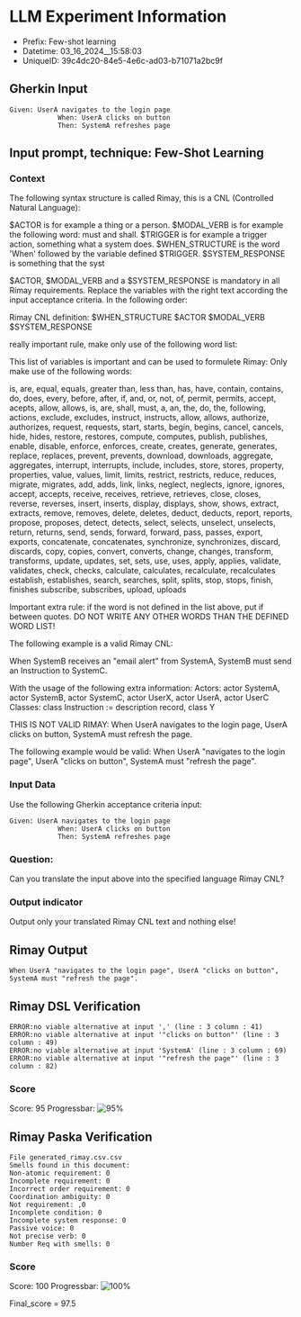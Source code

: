 

# LLM Experiment Information
* Prefix:   Few-shot learning
* Datetime: 03_16_2024__15:58:03
* UniqueID: 39c4dc20-84e5-4e6c-ad03-b71071a2bc9f

        

## Gherkin Input
```
Given: UserA navigates to the login page
            When: UserA clicks on button
            Then: SystemA refreshes page
```
    



## Input prompt, technique: Few-Shot Learning


### Context
The following syntax structure is called Rimay, this is a CNL (Controlled Natural Language):

$ACTOR is for example a thing or a person.
$MODAL_VERB is for example the following word: must and shall.
$TRIGGER is for example a trigger action, something what a system does.
$WHEN_STRUCTURE is the word  'When' followed by the variable defined $TRIGGER.
$SYSTEM_RESPONSE is something that the syst

$ACTOR, $MODAL_VERB and a $SYSTEM_RESPONSE is mandatory in all Rimay requirements.
Replace the variables with the right text according the input acceptance criteria.
In the following order: 

Rimay CNL definition: $WHEN_STRUCTURE   $ACTOR   $MODAL_VERB    $SYSTEM_RESPONSE

really important rule, make only use of the following word list:

This list of variables is important and can be used to formulete Rimay:
Only make use of the following words:

is, are, equal, equals, greater than, less than, has, have, contain, contains, do, does, every, 
before, after, if, and, or, not, of, permit, permits, accept, acepts, allow, allows, is, are, shall, must, 
a, an, the, do, the, following, actions, exclude, excludes, instruct, instructs, 
allow, allows, authorize, authorizes, request, requests, 
start, starts, begin, begins, cancel, cancels, hide, hides, 
restore, restores, compute, computes, publish, publishes, enable, disable, 
enforce, enforces, create, creates, generate, generates, replace, replaces, 
prevent, prevents, download, downloads, aggregate, aggregates, 
interrupt, interrupts, include, includes, store, stores, property, properties, value, values, 
limit, limits, restrict, restricts, reduce, reduces, migrate, migrates, 
add, adds, link, links, neglect, neglects, ignore, ignores, accept, accepts, receive, receives, retrieve, retrieves, 
close, closes, reverse, reverses, insert, inserts, display, displays, show, shows, 
extract, extracts, remove, removes, delete, deletes, deduct, deducts, report, reports, propose, proposes, 
detect, detects, select, selects, unselect, unselects, return, returns, send, sends, forward, forward, pass, passes, export, exports, 
concatenate, concatenates, synchronize, synchronizes, discard, discards, copy, copies, 
convert, converts, change, changes, transform, transforms, update, updates, set, sets, 
use, uses, apply, applies, validate, validates, check, checks, calculate, calculates, recalculate, recalculates
establish, establishes, search, searches, split, splits, stop, stops, finish, finishes
subscribe, subscribes, upload, uploads


Important extra rule: if the word is not defined in the list above, put if between quotes.
DO NOT WRITE ANY OTHER WORDS THAN THE DEFINED WORD LIST!

The following example is a valid Rimay CNL:

When SystemB receives an "email alert" from SystemA, SystemB must send an Instruction to SystemC.

With the usage of the following extra information:
Actors: actor SystemA, actor SystemB, actor SystemC, actor UserX, actor UserA, actor UserC
Classes: class Instruction := description record, class Y

THIS IS NOT VALID RIMAY:
When UserA navigates to the login page, UserA clicks on button, SystemA must refresh the page.

The following example would be valid:
When UserA "navigates to the login page", UserA "clicks on button", SystemA must "refresh the page".
        

### Input Data
Use the following Gherkin acceptance criteria input: 
```
Given: UserA navigates to the login page
            When: UserA clicks on button
            Then: SystemA refreshes page
```

### Question:
Can you translate the input above into the specified language Rimay CNL?

### Output indicator
Output only your translated Rimay CNL text and nothing else!


## Rimay Output
```
When UserA "navigates to the login page", UserA "clicks on button", SystemA must "refresh the page".
``` 
            


## Rimay DSL Verification
```
ERROR:no viable alternative at input ',' (line : 3 column : 41)
ERROR:no viable alternative at input '"clicks on button"' (line : 3 column : 49)
ERROR:no viable alternative at input 'SystemA' (line : 3 column : 69)
ERROR:no viable alternative at input '"refresh the page"' (line : 3 column : 82)

```
### Score
Score: 95
Progressbar: ![95%](https://progress-bar.dev/95)

            


## Rimay Paska Verification
```
File generated_rimay.csv.csv
Smells found in this document: 
Non-atomic requirement: 0
Incomplete requirement: 0
Incorrect order requirement: 0
Coordination ambiguity: 0
Not requirement: ,0
Incomplete condition: 0
Incomplete system response: 0
Passive voice: 0
Not precise verb: 0
Number Req with smells: 0

```
### Score
Score: 100
Progressbar: ![100%](https://progress-bar.dev/100)

            

Final_score = 97.5
